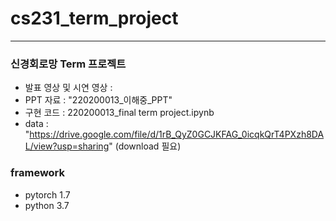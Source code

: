 # cs231_term_project
___

### 신경회로망 Term 프로젝트

- 발표 영상 및 시연 영상 : 
- PPT 자료 : "220200013_이해중_PPT"
- 구현 코드 : 220200013_final term project.ipynb
- data : "https://drive.google.com/file/d/1rB_QyZ0GCJKFAG_0icqkQrT4PXzh8DAL/view?usp=sharing" (download 필요)

### framework

- pytorch 1.7
- python 3.7